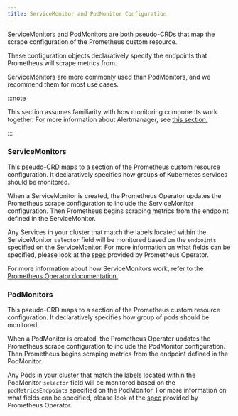 ```yaml
---
title: ServiceMonitor and PodMonitor Configuration
---
```


ServiceMonitors and PodMonitors are both pseudo-CRDs that map the scrape configuration of the Prometheus custom resource.

These configuration objects declaratively specify the endpoints that Prometheus will scrape metrics from.

ServiceMonitors are more commonly used than PodMonitors, and we recommend them for most use cases.

:::note

This section assumes familiarity with how monitoring components work together. For more information about Alertmanager, see [this section.](../../integrations-in-rancher/monitoring-and-alerting/how-monitoring-works.md)

:::

### ServiceMonitors

This pseudo-CRD maps to a section of the Prometheus custom resource configuration. It declaratively specifies how groups of Kubernetes services should be monitored.

When a ServiceMonitor is created, the Prometheus Operator updates the Prometheus scrape configuration to include the ServiceMonitor configuration. Then Prometheus begins scraping metrics from the endpoint defined in the ServiceMonitor.

Any Services in your cluster that match the labels located within the ServiceMonitor `selector` field will be monitored based on the `endpoints` specified on the ServiceMonitor. For more information on what fields can be specified, please look at the [spec](https://github.com/prometheus-operator/prometheus-operator/blob/master/Documentation/api.md#servicemonitor) provided by Prometheus Operator.

For more information about how ServiceMonitors work, refer to the [Prometheus Operator documentation.](https://github.com/prometheus-operator/prometheus-operator/blob/master/Documentation/user-guides/running-exporters.md)

### PodMonitors

This pseudo-CRD maps to a section of the Prometheus custom resource configuration. It declaratively specifies how group of pods should be monitored.

When a PodMonitor is created, the Prometheus Operator updates the Prometheus scrape configuration to include the PodMonitor configuration. Then Prometheus begins scraping metrics from the endpoint defined in the PodMonitor.

Any Pods in your cluster that match the labels located within the PodMonitor `selector` field will be monitored based on the `podMetricsEndpoints` specified on the PodMonitor. For more information on what fields can be specified, please look at the [spec](https://github.com/prometheus-operator/prometheus-operator/blob/master/Documentation/api.md#podmonitorspec) provided by Prometheus Operator.
